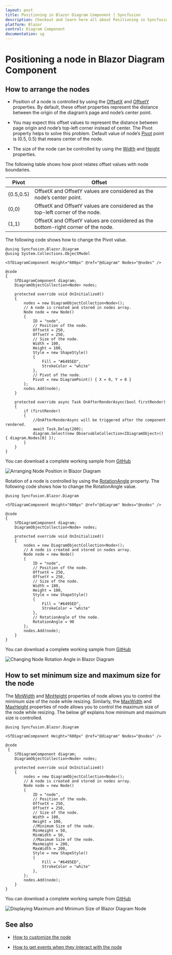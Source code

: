 ```yaml
---
layout: post
title: Positioning in Blazor Diagram Component | Syncfusion
description: Checkout and learn here all about Positioning in Syncfusion Blazor Diagram component and much more details.
platform: Blazor
control: Diagram Component
documentation: ug
---
```


# Positioning a node in Blazor Diagram Component

## How to arrange the nodes

* Position of a node is controlled by using the [OffsetX](https://help.syncfusion.com/cr/blazor/Syncfusion.Blazor.Diagram.Node.html#Syncfusion_Blazor_Diagram_Node_OffsetX) and [OffsetY](https://help.syncfusion.com/cr/blazor/Syncfusion.Blazor.Diagram.Node.html#Syncfusion_Blazor_Diagram_Node_OffsetY) properties. By default, these offset properties represent the distance between the origin of the diagram’s page and node’s center point.

* You may expect this offset values to represent the distance between page origin and node’s top-left corner instead of center. The Pivot property helps to solve this problem. Default value of node’s [Pivot](https://help.syncfusion.com/cr/blazor/Syncfusion.Blazor.Diagram.Node.html#Syncfusion_Blazor_Diagram_Node_Pivot) point is (0.5, 0.5) that means center of the node.

* The size of the node can be controlled by using the [Width](https://help.syncfusion.com/cr/blazor/Syncfusion.Blazor.Diagram.Node.html#Syncfusion_Blazor_Diagram_Node_Width) and [Height](https://help.syncfusion.com/cr/blazor/Syncfusion.Blazor.Diagram.Node.html#Syncfusion_Blazor_Diagram_Node_Height) properties.

The following table shows how pivot relates offset values with node boundaries.

| Pivot | Offset |
|-------- | -------- |
| (0.5,0.5)| OffsetX and OffsetY values are considered as the node’s center point. |
| (0,0) | OffsetX and OffsetY values are considered as the top-left corner of the node. |
| (1,1) | OffsetX and OffsetY values are considered as the bottom-right corner of the node. |

The following code shows how to change the Pivot value.

```cshtml
@using Syncfusion.Blazor.Diagram
@using System.Collections.ObjectModel

<SfDiagramComponent Height="600px" @ref="@diagram" Nodes="@nodes" />

@code
{
    SfDiagramComponent diagram;
    DiagramObjectCollection<Node> nodes;

    protected override void OnInitialized()
    {
        nodes = new DiagramObjectCollection<Node>();
        // A node is created and stored in nodes array.
        Node node = new Node()
        {
            ID = "node",
            // Position of the node.
            OffsetX = 250,
            OffsetY = 250,
            // Size of the node.
            Width = 100,
            Height = 100,
            Style = new ShapeStyle() 
            { 
                Fill = "#6495ED", 
                StrokeColor = "white" 
            },
            // Pivot of the node.
            Pivot = new DiagramPoint() { X = 0, Y = 0 }
        };
        nodes.Add(node);
    }

    protected override async Task OnAfterRenderAsync(bool firstRender)
    {
        if (firstRender)
        {
            //OnAfterRenderAsync will be triggered after the component rendered.
            await Task.Delay(200);
            diagram.Select(new ObservableCollection<IDiagramObject>() { diagram.Nodes[0] });
        }
    }
}
```
You can download a complete working sample from [GitHub](https://github.com/SyncfusionExamples/Blazor-Diagram-Examples/tree/master/UG-Samples/Nodes/Position/Positioning)

![Arranging Node Position in Blazor Diagram](../images/blazor-diagram-node-position.png)

Rotation of a node is controlled by using the [RotationAngle](https://help.syncfusion.com/cr/blazor/Syncfusion.Blazor.Diagram.Node.html#Syncfusion_Blazor_Diagram_Node_RotationAngle) property. The following code shows how to change the RotationAngle value.

```cshtml
@using Syncfusion.Blazor.Diagram

<SfDiagramComponent Height="600px" @ref="@diagram" Nodes="@nodes" />

@code
{
    SfDiagramComponent diagram;
    DiagramObjectCollection<Node> nodes;

    protected override void OnInitialized()
    {
        nodes = new DiagramObjectCollection<Node>();
        // A node is created and stored in nodes array.
        Node node = new Node()
        {
            ID = "node",
            // Position of the node.
            OffsetX = 250,
            OffsetY = 250,
            // Size of the node.
            Width = 100,
            Height = 100,
            Style = new ShapeStyle() 
            { 
                Fill = "#6495ED", 
                StrokeColor = "white"
            },
            // RotationAngle of the node.
            RotationAngle = 90
        };
        nodes.Add(node);
    }
}
```
You can download a complete working sample from [GitHub](https://github.com/SyncfusionExamples/Blazor-Diagram-Examples/tree/master/UG-Samples/Nodes/Position/NodeRotateAngle)

![Changing Node Rotation Angle in Blazor Diagram](../images/blazor-diagram-node-rotation-angle.png)

## How to set minimum size and maximum size for the node

The [MinWidth](https://help.syncfusion.com/cr/blazor/Syncfusion.Blazor.Diagram.Node.html#Syncfusion_Blazor_Diagram_Node_MinWidth) and [MinHeight](https://help.syncfusion.com/cr/blazor/Syncfusion.Blazor.Diagram.Node.html#Syncfusion_Blazor_Diagram_Node_MinHeight) properties of node allows you to control the minimum size of the node while resizing. Similarly, the [MaxWidth](https://help.syncfusion.com/cr/blazor/Syncfusion.Blazor.Diagram.Node.html#Syncfusion_Blazor_Diagram_Node_MaxWidth) and [MaxHeight](https://help.syncfusion.com/cr/blazor/Syncfusion.Blazor.Diagram.Node.html#Syncfusion_Blazor_Diagram_Node_MaxHeight) properties of node allows you to control the maximum size of the node while resizing. The below gif explains how minimum and maximum size is controlled.

```cshtml
@using Syncfusion.Blazor.Diagram

<SfDiagramComponent Height="600px" @ref="@diagram" Nodes="@nodes" />

@code
 {
    SfDiagramComponent diagram;
    DiagramObjectCollection<Node> nodes;

    protected override void OnInitialized()
    {
        nodes = new DiagramObjectCollection<Node>();
        // A node is created and stored in nodes array.
        Node node = new Node()
        {
            ID = "node",
            // Position of the node.
            OffsetX = 250,
            OffsetY = 250,
            // Size of the node.
            Width = 100,
            Height = 100,
            //Minimum Size of the node.
            MinHeight = 50,
            MinWidth = 50,
            //Maximum Size of the node.
            MaxHeight = 200,
            MaxWidth = 200,
            Style = new ShapeStyle() 
            { 
                Fill = "#6495ED", 
                StrokeColor = "white" 
            },
        };
        nodes.Add(node);
    }
}
```
You can download a complete working sample from [GitHub](https://github.com/SyncfusionExamples/Blazor-Diagram-Examples/tree/master/UG-Samples/Nodes/Position/MinMaxSize)

![Displaying Maximum and Minimum Size of Blazor Diagram Node](../images/blazor-diagram-show-max-min-size-node.gif)

## See also

* [How to customize the node](./customization)

* [How to get events when they interact with the node](./events)
